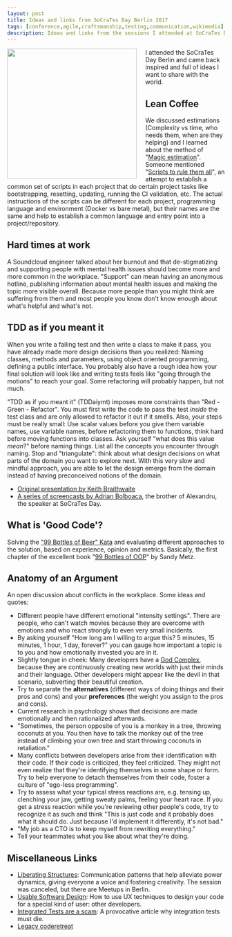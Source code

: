 ```yaml
---
layout: post
title: Ideas and links from SoCraTes Day Berlin 2017
tags: [conference,agile,craftsmanship,testing,communication,wikimedia]
description: Ideas and links from the sessions I attended at SoCraTes Day 2017 in Berlin.
---
```

<a href="/assets/images/posts/schedule_socrates_day_berlin_2017.jpg" class="image-link" style="float:left;padding-right:20px"><img src="/assets/images/posts/schedule_socrates_day_berlin_2017.jpg" width="300" height="300"></a>
I attended the SoCraTes Day Berlin and came back inspired and full of ideas I want to share with the world.


## Lean Coffee
We discussed estimations (Complexity vs time, who needs them, when are they helping) and I learned about the method of "[Magic estimation](http://www.barryovereem.com/magic-estimation/)". Someone mentioned "[Scripts to rule them all](https://github.com/github/scripts-to-rule-them-all)", an attempt to establish a common set of scripts in each project that do certain project tasks like bootstrapping, resetting, updating, running the CI validation, etc. The actual instructions of the  scripts can be different for each project, programming language and environment (Docker vs bare metal), but their names are the same and help to establish a common language and entry point into a project/repository.

## Hard times at work
A Soundcloud engineer talked about her burnout and that de-stigmatizing and supporting people with mental health issues should become more and more common in the workplace. "Support" can mean having an anonymous hotline, publishing information about mental health issues and making the topic more visible overall. Because more people than you might think are suffering from them and most people you know don't know enough about what's helpful and what's not.

## TDD as if you meant it
When you write a failing test and then write a class to make it pass, you have already made more design decisions than you realized: Naming classes, methods and parameters, using object oriented programming, defining a public interface. You probably also have a rough idea how your final solution will look like and writing tests feels like "going through the motions" to reach your goal. Some refactoring will probably happen, but not much.

"TDD as if you meant it" (TDDaiymt) imposes more constraints than "Red - Green - Refactor". You must first write the code to pass the test *inside* the test class and are only allowed to refactor it out if it smells. Also, your steps must be really small: Use scalar values before you give them variable names, use variable names, before refactoring them to functions, think hard before moving functions into classes. Ask yourself "what does this value *mean*?" before naming things. List all the concepts you encounter through naming. Stop and "triangulate": think about what design decisions on what parts of the domain you want to explore next. With this very slow and mindful approach, you are able to let the design emerge from the domain instead of having preconceived notions of the domain.

* [Original presentation by Keith Braithwaite](https://www.infoq.com/presentations/TDD-as-if-You-Meant-It)
* [A series of screencasts by Adrian Bolboaca](http://blog.adrianbolboaca.ro/2017/08/tdd-as-if-you-meant-it-think-red-green-refactor-episode-1/), the brother of Alexandru, the speaker at SoCraTes Day.

## What is 'Good Code'?
Solving the ["99 Bottles of Beer" Kata](https://www.codewars.com/kata/52a723508a4d96c6c90005ba) and evaluating different approaches to the solution, based on experience, opinion and metrics. Basically, the first chapter of the excellent book "[99 Bottles of OOP](https://www.sandimetz.com/99bottles/)" by Sandy Metz.

## Anatomy of an Argument
An open discussion about conflicts in the workplace. Some ideas and quotes:

* Different people have different emotional "intensity settings". There are people, who can't watch movies because they are overcome with emotions and who react strongly to even very small incidents.
* By asking yourself "How long am I willing to argue this? 5 minutes, 15 minutes, 1 hour, 1 day, forever?" you can gauge how important a topic is to you and how emotionally invested you are in it.
* Slightly tongue in cheek: Many developers have a [God Complex](https://en.wikipedia.org/wiki/God_complex), because they are continuously creating new worlds with just their minds and their language. Other developers might appear like the devil in that scenario, subverting their beautiful creation.
* Try to separate the **alternatives** (different ways of doing things and their pros and cons) and your **preferences** (the weight you assign to the pros and cons).
* Current research in psychology shows that decisions are made emotionally and then rationalized afterwards.
* "Sometimes, the person opposite of you is a monkey in a tree, throwing coconuts at you. You then have to talk the monkey out of the tree instead of climbing your own tree and start throwing coconuts in retaliation."
* Many conflicts between developers arise from their identification with their code. If their code is criticized, they feel criticized. They might not even realize that they're identifying themselves in some shape or form. Try to help everyone to detach themselves from their code, foster a culture of "ego-less programming".
* Try to assess what your typical stress reactions are, e.g. tensing up, clenching your jaw, getting sweaty palms, feeling your heart race. If you get a stress reaction while you're  reviewing other people's code, try to recognize it as such and think "This is just code and it probably does what it should do. Just because I'd implement it differently, it's not bad."
* "My job as a CTO is to keep myself from rewriting everything."
* Tell your teammates what you like about what they're doing.

## Miscellaneous Links
* [Liberating Structures](http://www.liberatingstructures.com): Communication patterns that help alleviate power dynamics, giving everyone a voice and fostering creativity. The session was canceled, but there are Meetups in Berlin.
* [Usable Software Design](https://leanpub.com/usablesoftwaredesign/): How to use UX techniques to design your code for a special kind of user: other developers.
* [Integrated Tests are a scam](http://blog.thecodewhisperer.com/permalink/integrated-tests-are-a-scam): A provocative article why integration tests must die.
* [Legacy coderetreat](http://blog.adrianbolboaca.ro/2014/04/legacy-coderetreat/)
